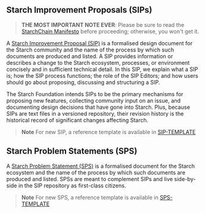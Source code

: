 ## Starch Improvement Proposals (SIPs)

> **THE MOST IMPORTANT NOTE EVER**: Please be sure to read the [StarchChain Manifesto](./MANIFESTO.md) before proceeding; otherwise, you won't get it.

A [Starch Improvement Proposal (SIP)](./SIP-00001) is a formalised design document for the Starch community and the name of the process by which such documents are produced and listed. A SIP  provides information or describes a change to the Starch ecosystem, processes, or environment concisely and in sufficient technical detail. In this SIP, we explain what a SIP is; how the SIP process functions; the role of the SIP Editors; and how users should go about proposing, discussing and structuring a SIP.

The Starch Foundation intends SIPs to be the primary mechanisms for proposing new features, collecting community input on an issue, and documenting design decisions that have gone into Starch. Plus, because SIPs are text files in a versioned repository, their revision history is the historical record of significant changes affecting Starch.

> **Note** For new SIP, a reference template is available in [SIP-TEMPLATE](./SIP-TEMPLATE)

## Starch Problem Statements (SPS)

A [Starch Problem Statement (SPS)](./SIP-99999) is a formalised document for the Starch ecosystem and the name of the process by which such documents are produced and listed. SPSs are meant to complement SIPs and live side-by-side in the SIP repository as first-class citizens.

> **Note** For new SPS, a reference template is available in [SPS-TEMPLATE](./SPS-TEMPLATE)
